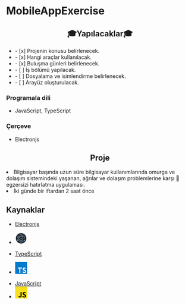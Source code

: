 # MobileAppExercise

<h2 align="center">&#127891;Yapılacaklar&#127891;</h2>

<ul>
    <li> - [x] Projenin konusu belirlenecek.</li>    
    <li> - [x] Hangi araçlar kullanılacak.</li>
    <li> - [x] Buluşma günleri belirlenecek.</li>
    <li> - [ ] İş bölümü yapılacak.</li>
    <li> - [ ] Dosyalama ve isimlendirme belirlenecek.</li>
    <li> - [ ] Arayüz oluşturulacak.</li>
    
</ul>

<h3> Programala dili </h3>
<ul>
    <li>JavaScript, TypeScript</li>
</ul>


<h3> Çerçeve </h3>
<ul>
    <li>Electronjs</li>
</ul>

<h2 align = "center">Proje</h2>
<li>Bilgisayar başında uzun süre bilgisayar kullanımlarında omurga ve dolaşım sistemindeki yaşanan, ağrılar ve dolaşım problemlerine karşı &#128170; egzersizi hatırlatma uygulaması.</li>
<li>İki günde bir iftardan 2 saat önce</li>

<h2> Kaynaklar </h2>

*   [Electronjs](https://www.electronjs.org/docs/latest/) 

*   <a href="https://www.electronjs.org/docs/latest/">
    <img alt="Electronjs sauce for learning." src="https://github.com/EnesOzyurt/MobileAppExercise/blob/main/images/electronjs2.jpg?raw=true">
</a>

*   [TypeScript](https://www.typescriptlang.org/docs/handbook/typescript-from-scratch.html)

*   <a href="https://www.typescriptlang.org/docs/handbook/typescript-from-scratch.html">
    <img alt="TypeScript sauce for learning." src="https://raw.githubusercontent.com/EnesOzyurt/MobileAppExercise/main/images/TypeScript2.png">
</a>

*   [JavaScript](https://developer.mozilla.org/en-US/docs/Learn/Getting_started_with_the_web/JavaScript_basics)
*   <a href="https://developer.mozilla.org/en-US/docs/Learn/Getting_started_with_the_web/JavaScript_basics">
    <img alt="TypeScript sauce for learning." src="https://raw.githubusercontent.com/EnesOzyurt/MobileAppExercise/main/images/JavaScript2.png">
</a>
